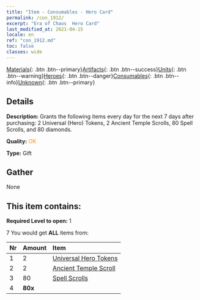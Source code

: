 ```yaml
---
title: "Item - Consumables - Hero Card"
permalink: /con_1912/
excerpt: "Era of Chaos  Hero Card"
last_modified_at: 2021-04-15
locale: en
ref: "con_1912.md"
toc: false
classes: wide
---
```

 [Materials](/Items/){: .btn .btn--primary}[Artifacts](/Items/Artifacts/){: .btn .btn--success}[Units](/Items/Units/){: .btn .btn--warning}[Heroes](/Items/Heroes/){: .btn .btn--danger}[Consumables](/Items/Consumables/){: .btn .btn--info}[Unknown](/Items/Unknown/){: .btn .btn--primary}

## Details
 **Description:** Grants the following items every day for the next 7 days after purchasing: 2 Universal (Hero) Tokens, 2 Ancient Temple Scrolls, 80 Spell Scrolls, and 80 diamonds.

 **Quality:** <span style="color: #FF8C00">OK</span>

 **Type:** Gift

## Gather

  None

## This item contains:

 **Required Level to open:** 1

 7 You would get **ALL** items  from:

  | Nr | Amount |     Item    |
  |:---|:-------|:------------|
  | 1 | 2 | [Universal Hero Tokens](/Items/her_358/) |  | 
  | 2 | 2 | [Ancient Temple Scroll](/Items/con_697/) |  | 
  | 3 | 80 | [Spell Scrolls](/Items/con_694/) |  | 
  | 4 |  **80x** | <i class="fas fa-gem"/> |  | 
